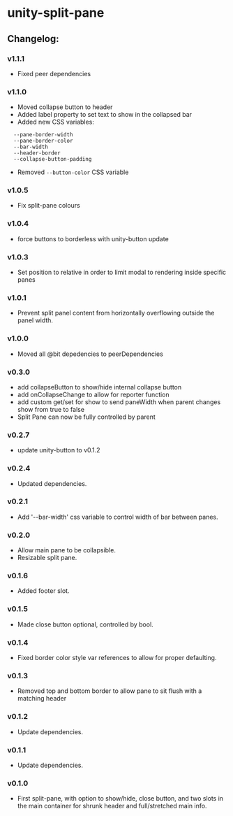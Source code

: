 # unity-split-pane

## Changelog:

### v1.1.1
- Fixed peer dependencies

### v1.1.0
- Moved collapse button to header
- Added label property to set text to show in the collapsed bar
- Added new CSS variables:
```
  --pane-border-width
  --pane-border-color
  --bar-width
  --header-border
  --collapse-button-padding
```
- Removed `--button-color` CSS variable

### v1.0.5
- Fix split-pane colours

### v1.0.4
- force buttons to borderless with unity-button update

### v1.0.3
- Set position to relative in order to limit modal to rendering inside specific panes

### v1.0.1
- Prevent split panel content from horizontally overflowing outside the panel width.

### v1.0.0
- Moved all @bit depedencies to peerDependencies

### v0.3.0
- add collapseButton to show/hide internal collapse button
- add onCollapseChange to allow for reporter function
- add custom get/set for show to send paneWidth when parent changes show from true to false
- Split Pane can now be fully controlled by parent

### v0.2.7
- update unity-button to v0.1.2

### v0.2.4
- Updated dependencies.

### v0.2.1
- Add '--bar-width' css variable to control width of bar between panes.

### v0.2.0
- Allow main pane to be collapsible.
- Resizable split pane.

### v0.1.6
- Added footer slot.

### v0.1.5
- Made close button optional, controlled by bool.

### v0.1.4
- Fixed border color style var references to allow for proper defaulting.

### v0.1.3
- Removed top and bottom border to allow pane to sit flush with a matching header

### v0.1.2
- Update dependencies.

### v0.1.1
- Update dependencies.

### v0.1.0
- First split-pane, with option to show/hide, close button, and two slots in the main container for shrunk header and full/stretched main info.
